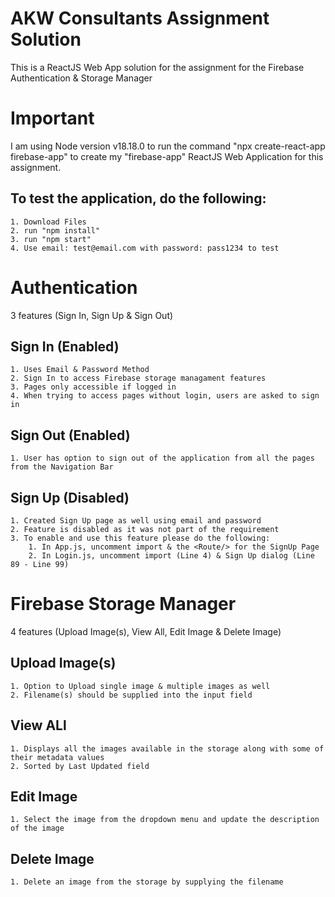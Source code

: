 # AKW Consultants Assignment Solution
This is a ReactJS Web App solution for the assignment for the Firebase Authentication &amp; Storage Manager

# Important
I am using Node version v18.18.0 to run the command "npx create-react-app firebase-app" to create my "firebase-app" ReactJS Web Application for this assignment.
## To test the application, do the following:
    1. Download Files
    2. run "npm install"
    3. run "npm start"
    4. Use email: test@email.com with password: pass1234 to test

# Authentication
3 features (Sign In, Sign Up & Sign Out)
##  Sign In (Enabled)
    1. Uses Email & Password Method
    2. Sign In to access Firebase storage managament features
    3. Pages only accessible if logged in
    4. When trying to access pages without login, users are asked to sign in
##  Sign Out (Enabled)
    1. User has option to sign out of the application from all the pages from the Navigation Bar
##  Sign Up (Disabled)
    1. Created Sign Up page as well using email and password
    2. Feature is disabled as it was not part of the requirement
    3. To enable and use this feature please do the following:
        1. In App.js, uncomment import & the <Route/> for the SignUp Page
        2. In Login.js, uncomment import (Line 4) & Sign Up dialog (Line 89 - Line 99)
# Firebase Storage Manager
4 features (Upload Image(s), View All, Edit Image & Delete Image)
##  Upload Image(s)
    1. Option to Upload single image & multiple images as well
    2. Filename(s) should be supplied into the input field
##  View ALl
    1. Displays all the images available in the storage along with some of their metadata values
    2. Sorted by Last Updated field
## Edit Image
    1. Select the image from the dropdown menu and update the description of the image
## Delete Image
    1. Delete an image from the storage by supplying the filename
